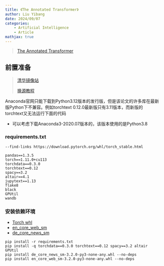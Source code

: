 ```yaml
---
title: 《The Annotated Transformer》
author: Liu Yibang
date: 2024/09/07
categories: 
    - Artificial Intelligence
    - Article
mathjax: true
---
```


> [The Annotated Transformer](https://nlp.seas.harvard.edu/annotated-transformer/)

## 前置准备

> [清华镜像站](https://mirrors.tuna.tsinghua.edu.cn/anaconda/archive/)
> 
> [换源教程](https://mirrors.tuna.tsinghua.edu.cn/help/pypi/)

Anaconda官网只能下载到Python3.12版本的发行版，但是该论文的许多库在最新版Python下不兼容。例如torchtext 0.12.0最新版只有3.11版本，而新版的torchtext又无法运行下面的代码
- 可以考虑下载Anaconda3-2020.07版本的，该版本使用的是Python3.8  

### requirements.txt

```
--find-links https://download.pytorch.org/whl/torch_stable.html

pandas==1.3.5
torch==1.11.0+cu113
torchdata==0.3.0
torchtext==0.12
spacy==3.2
altair==4.1
jupytext==1.13
flake8
black
GPUtil
wandb
```

### 安装依赖环境

- [Torch whl](https://download.pytorch.org/whl/cu113/torch-1.11.0%2Bcu113-cp38-cp38-win_amd64.whl)
- [en_core_web_sm](https://objects.githubusercontent.com/github-production-release-asset-2e65be/84940268/1b46d25d-fb12-424a-b108-38788bbefc92?X-Amz-Algorithm=AWS4-HMAC-SHA256&X-Amz-Credential=releaseassetproduction%2F20240907%2Fus-east-1%2Fs3%2Faws4_request&X-Amz-Date=20240907T094245Z&X-Amz-Expires=300&X-Amz-Signature=2a646b62e82500c91830445592ceec146e9b8fe623393f90d08832844e964513&X-Amz-SignedHeaders=host&actor_id=77948910&key_id=0&repo_id=84940268&response-content-disposition=attachment%3B%20filename%3Den_core_web_sm-3.2.0-py3-none-any.whl&response-content-type=application%2Foctet-stream)
- [de_core_news_sm](https://objects.githubusercontent.com/github-production-release-asset-2e65be/84940268/ebef9b23-442c-43cf-8dd9-82b90d11f2b3?X-Amz-Algorithm=AWS4-HMAC-SHA256&X-Amz-Credential=releaseassetproduction%2F20240907%2Fus-east-1%2Fs3%2Faws4_request&X-Amz-Date=20240907T094313Z&X-Amz-Expires=300&X-Amz-Signature=7c11d52c68f2feaa4a9e79907f22cf280b7fcc3d8a5e551d470fa661a1a6bd73&X-Amz-SignedHeaders=host&actor_id=77948910&key_id=0&repo_id=84940268&response-content-disposition=attachment%3B%20filename%3Dde_core_news_sm-3.2.0-py3-none-any.whl&response-content-type=application%2Foctet-stream)

```commandline
pip install -r requirements.txt
pip install -q torchdata==0.3.0 torchtext==0.12 spacy==3.2 altair GPUtil
pip install de_core_news_sm-3.2.0-py3-none-any.whl --no-deps
pip install en_core_web_sm-3.2.0-py3-none-any.whl --no-deps
```
